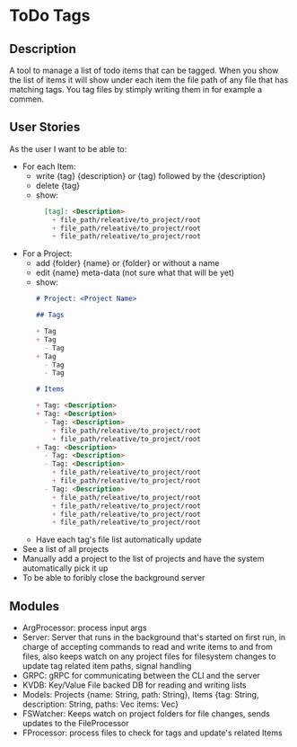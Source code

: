 # ToDo Tags

## Description 

A tool to manage a list of todo items that can be tagged. When you show the
list of items it will show under each item the file path of any file that
has matching tags. You tag files by stimply writing them in for example
a commen.

## User Stories

As the user I want to be able to:
 + For each Item:
   - write {tag} {description} or {tag} followed by the {description}
   - delete {tag}
   - show:
     ```Markdown
       [tag]: <Description>
         + file_path/releative/to_project/root
         + file_path/releative/to_project/root
         + file_path/releative/to_project/root
     ```
 + For a Project:
   - add {folder} {name} or {folder} or without a name
   - edit {name} meta-data (not sure what that will be yet)
   - show:
     ```Markdown
     # Project: <Project Name>
     
     ## Tags

     + Tag
     + Tag
       - Tag
     + Tag
       - Tag
       - Tag

     # Items

     + Tag: <Description>
     + Tag: <Description>
       - Tag: <Description>
         + file_path/releative/to_project/root
         + file_path/releative/to_project/root
     + Tag: <Description>
       - Tag: <Description>
       - Tag: <Description>
         + file_path/releative/to_project/root
         + file_path/releative/to_project/root
       - Tag: <Description>
         + file_path/releative/to_project/root
         + file_path/releative/to_project/root
         + file_path/releative/to_project/root
         + file_path/releative/to_project/root
     ```
   - Have each tag's file list automatically update
 + See a list of all projects
 + Manually add a project to the list of projects and have the system automatically pick it up
 + To be able to foribly close the background server

## Modules

 + ArgProcessor: process input args
 + Server: Server that runs in the background that's started on first run, in charge of accepting commands to read and write items to and from files,
   also keeps watch on any project files for filesystem changes to update tag related item paths, signal handling
 + GRPC: gRPC for communicating between the CLI and the server
 + KVDB: Key/Value File backed DB for reading and writing lists
 + Models: Projects {name: String, path: String}, Items {tag: String, description: String, paths: Vec<String> items: Vec<Item>}
 + FSWatcher: Keeps watch on project folders for file changes, sends updates to the FileProcessor
 + FProcessor: process files to check for tags and update's related Items


